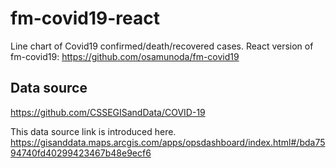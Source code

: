 # fm-covid19-react

Line chart of Covid19 confirmed/death/recovered cases.
React version of fm-covid19: <https://github.com/osamunoda/fm-covid19>

## Data source

<https://github.com/CSSEGISandData/COVID-19>

This data source link is introduced here.
<https://gisanddata.maps.arcgis.com/apps/opsdashboard/index.html#/bda7594740fd40299423467b48e9ecf6>
